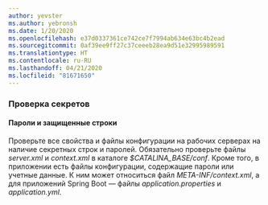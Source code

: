 ```yaml
---
author: yevster
ms.author: yebronsh
ms.date: 1/20/2020
ms.openlocfilehash: e37d0337361ce742ce7f7994ab634e63bc4b2ead
ms.sourcegitcommit: 0af39ee9ff27c37ceeeb28ea9d51e32995989591
ms.translationtype: HT
ms.contentlocale: ru-RU
ms.lasthandoff: 04/21/2020
ms.locfileid: "81671650"
---
```

### <a name="inventory-secrets"></a>Проверка секретов

#### <a name="passwords-and-secure-strings"></a>Пароли и защищенные строки

Проверьте все свойства и файлы конфигурации на рабочих серверах на наличие секретных строк и паролей. Обязательно проверьте файлы *server.xml* и *context.xml* в каталоге *$CATALINA_BASE/conf*. Кроме того, в приложении есть файлы конфигурации, содержащие пароли или учетные данные. К ним может относиться файл *META-INF/context.xml*, а для приложений Spring Boot — файлы *application.properties* и *application.yml*.
